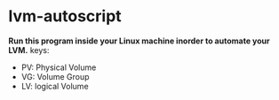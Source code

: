 # lvm-autoscript
**Run this program inside your Linux machine inorder to automate your LVM.**
keys:
* PV: Physical Volume
* VG: Volume Group
* LV: logical Volume
